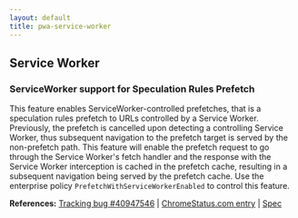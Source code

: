 ```yaml
---
layout: default
title: pwa-service-worker
---
```


## Service Worker

### ServiceWorker support for Speculation Rules Prefetch

This feature enables ServiceWorker-controlled prefetches, that is a speculation rules prefetch to URLs controlled by a Service Worker. Previously, the prefetch is cancelled upon detecting a controlling Service Worker, thus subsequent navigation to the prefetch target is served by the non-prefetch path. This feature will enable the prefetch request to go through the Service Worker's fetch handler and the response with the Service Worker interception is cached in the prefetch cache, resulting in a subsequent navigation being served by the prefetch cache. Use the enterprise policy `PrefetchWithServiceWorkerEnabled` to control this feature.

**References:** [Tracking bug #40947546](https://bugs.chromium.org/p/chromium/issues/detail?id=40947546) | [ChromeStatus.com entry](https://chromestatus.com/feature/5121066433150976) | [Spec](https://wicg.github.io/nav-speculation/speculation-rules.html#speculation-rule-sw-integration)
